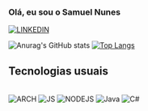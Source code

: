 ### Olá, eu sou o Samuel Nunes

[![LINKEDIN](https://img.shields.io/badge/LinkedIn-0077B5?style=for-the-badge&logo=linkedin&logoColor=white)](https://www.linkedin.com/in/samuelnunessantos)

![Anurag's GitHub stats](https://github-readme-stats.vercel.app/api?username=SamuelNunesSantos&show_icons=true&theme=dracula) [![Top Langs](https://github-readme-stats.vercel.app/api/top-langs/?username=SamuelNunesSantos)](https://github.com/anuraghazra/github-readme-stats)

## Tecnologias usuais

<div style="display: inline_block"><br/>
    <img alingn="center" alt="ARCH" src="https://img.shields.io/badge/Arch%20Linux-1793D1?logo=arch-linux&logoColor=fff&style=for-the-badge"/>
    <img alingn="center" alt="JS" src="https://img.shields.io/badge/JavaScript-323330?style=for-the-badge&logo=javascript&logoColor=F7DF1E"/>
    <img alingn="center" alt="NODEJS" src="https://img.shields.io/badge/Node.js-43853D?style=for-the-badge&logo=node.js&logoColor=black"/>
    <img alingn="center" alt="Java" src="https://img.shields.io/badge/Java-ED8B00?style=for-the-badge&logo=openjdk&logoColor=white"/>
    <img alingn="center" alt="C#" src="https://img.shields.io/badge/c%23-%23239120.svg?style=for-the-badge&logo=csharp&logoColor=white"/>
</div><br />


